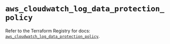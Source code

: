 # `aws_cloudwatch_log_data_protection_policy`

Refer to the Terraform Registry for docs: [`aws_cloudwatch_log_data_protection_policy`](https://registry.terraform.io/providers/hashicorp/aws/5.42.0/docs/resources/cloudwatch_log_data_protection_policy).
